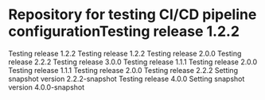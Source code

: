 # Repository for testing CI/CD pipeline configurationTesting release 1.2.2
Testing release 1.2.2
Testing release 1.2.2
Testing release 2.0.0
Testing release 2.2.2
Testing release 3.0.0
Testing release 1.1.1
Testing release 2.0.0
Testing release 1.1.1
Testing release 2.0.0
Testing release 2.2.2
Setting snapshot version 2.2.2-snapshot
Testing release 4.0.0
Setting snapshot version 4.0.0-snapshot

